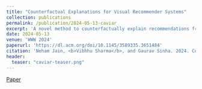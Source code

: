 ```yaml
---
title: "Counterfactual Explanations for Visual Recommender Systems"
collection: publications
permalink: /publication/2024-05-13-caviar
excerpt: 'A novel method to counterfactually explain recommendations from visual recommender systems.'
date: 2024-05-13
venue: 'WWW 2024'
paperurl: 'https://dl.acm.org/doi/10.1145/3589335.3651484'
citation: 'Neham Jain, <b>Vibhhu Sharma</b>, and Gaurav Sinha. 2024. Counterfactual Explanations for Visual Recommender Systems. In Companion Proceedings of the ACM Web Conference 2024 (WWW 2024).'
header:
  teaser: "caviar-teaser.png"
---
```

[Paper](https://dl.acm.org/doi/10.1145/3589335.3651484)
